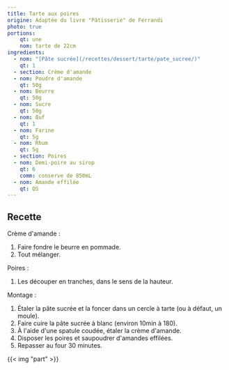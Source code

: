 ```yaml
---
title: Tarte aux poires
origine: Adaptée du livre "Pâtisserie" de Ferrandi
photo: true
portions:
    qt: une
    nom: tarte de 22cm
ingredients:
  - nom: "[Pâte sucrée](/recettes/dessert/tarte/pate_sucree/)"
    qt: 1
  - section: Crème d'amande
  - nom: Poudre d'amande
    qt: 50g
  - nom: Beurre
    qt: 50g
  - nom: Sucre
    qt: 50g
  - nom: Œuf
    qt: 1
  - nom: Farine
    qt: 5g
  - nom: Rhum
    qt: 5g
  - section: Poires
  - nom: Demi-poire au sirop
    qt: 6
    comm: conserve de 850mL
  - nom: Amande effilée
    qt: QS
---
```


Recette
-------

Crème d'amande :
1. Faire fondre le beurre en pommade.
2. Tout mélanger.

Poires :
1. Les découper en tranches, dans le sens de la hauteur.

Montage :
1. Étaler la pâte sucrée et la foncer dans un cercle à tarte (ou à défaut, un moule).
2. Faire cuire la pâte sucrée à blanc (environ 10min à 180).
3. À l'aide d'une spatule coudée, étaler la crème d'amande.
4. Disposer les poires et saupoudrer d'amandes effilées.
5. Repasser au four 30 minutes.

{{< img "part" >}}
